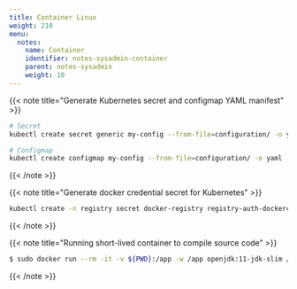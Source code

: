 ```yaml
---
title: Container Linux
weight: 210
menu:
  notes:
    name: Container
    identifier: notes-sysadmin-container
    parent: notes-sysadmin
    weight: 10
---
```


{{< note title="Generate Kubernetes secret and configmap YAML manifest" >}}

```bash
# Secret
kubectl create secret generic my-config --from-file=configuration/ -o yaml --dry-run

# Configmap
kubectl create configmap my-config --from-file=configuration/ -o yaml --dry-run
```

{{< /note >}}



{{< note title="Generate docker credential secret for Kubernetes" >}}

```bash
kubectl create -n registry secret docker-registry registry-auth-dockerconfig-secret --docker-server=registry.rahmatawe.com --docker-username=[YOUR_USERNAME] --docker-password=[YOUR_REGISTRY_PASSWORD] --dry-run=client -oyaml
```

{{< /note >}}


{{< note title="Running short-lived container to compile source code" >}}

```bash
$ sudo docker run --rm -it -v ${PWD}:/app -w /app openjdk:11-jdk-slim /bin/sh -c ./gradlew buildRun
```

{{< /note >}}